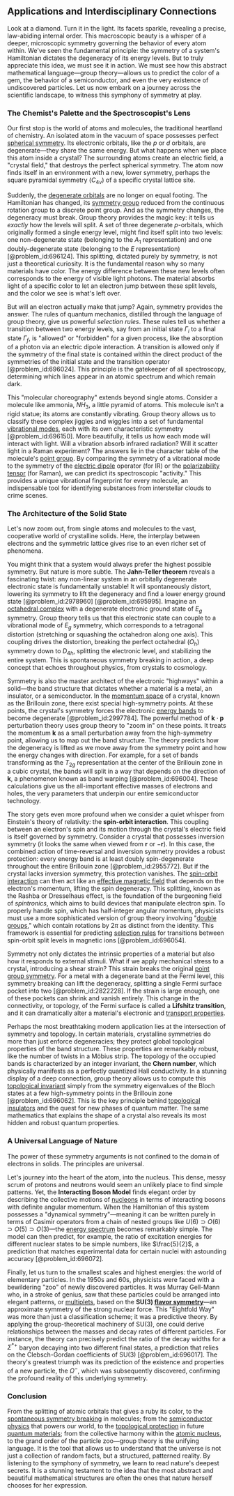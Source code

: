 ## Applications and Interdisciplinary Connections

Look at a diamond. Turn it in the light. Its facets sparkle, revealing a precise, law-abiding internal order. This macroscopic beauty is a whisper of a deeper, microscopic symmetry governing the behavior of every atom within. We've seen the fundamental principle: the symmetry of a system's Hamiltonian dictates the degeneracy of its energy levels. But to truly appreciate this idea, we must see it in action. We must see how this abstract mathematical language—group theory—allows us to predict the color of a gem, the behavior of a semiconductor, and even the very existence of undiscovered particles. Let us now embark on a journey across the scientific landscape, to witness this symphony of symmetry at play.

### The Chemist's Palette and the Spectroscopist's Lens

Our first stop is the world of atoms and molecules, the traditional heartland of chemistry. An isolated atom in the vacuum of space possesses perfect [spherical symmetry](@article_id:272358). Its electronic orbitals, like the $p$ or $d$ orbitals, are degenerate—they share the same energy. But what happens when we place this atom inside a crystal? The surrounding atoms create an electric field, a "crystal field," that destroys the perfect spherical symmetry. The atom now finds itself in an environment with a new, lower symmetry, perhaps the square pyramidal symmetry ($C_{4v}$) of a specific crystal lattice site.

Suddenly, the [degenerate orbitals](@article_id:153829) are no longer on equal footing. The Hamiltonian has changed, its [symmetry group](@article_id:138068) reduced from the continuous rotation group to a discrete point group. And as the symmetry changes, the degeneracy must break. Group theory provides the magic key: it tells us *exactly* how the levels will split. A set of three degenerate $p$-orbitals, which originally formed a single energy level, might find itself split into two levels: one non-degenerate state (belonging to the $A_1$ representation) and one doubly-degenerate state (belonging to the $E$ representation) [@problem_id:696124]. This splitting, dictated purely by symmetry, is not just a theoretical curiosity. It is the fundamental reason why so many materials have color. The energy difference between these new levels often corresponds to the energy of visible light photons. The material absorbs light of a specific color to let an electron jump between these split levels, and the color we see is what's left over.

But will an electron actually make that jump? Again, symmetry provides the answer. The rules of quantum mechanics, distilled through the language of group theory, give us powerful *selection rules*. These rules tell us whether a transition between two energy levels, say from an initial state $\Gamma_i$ to a final state $\Gamma_f$, is "allowed" or "forbidden" for a given process, like the absorption of a photon via an electric dipole interaction. A transition is allowed only if the symmetry of the final state is contained within the direct product of the symmetries of the initial state and the transition operator [@problem_id:696024]. This principle is the gatekeeper of all spectroscopy, determining which lines appear in an atomic spectrum and which remain dark.

This "molecular choreography" extends beyond single atoms. Consider a molecule like ammonia, $NH_3$, a little pyramid of atoms. This molecule isn't a rigid statue; its atoms are constantly vibrating. Group theory allows us to classify these complex jiggles and wiggles into a set of fundamental [vibrational modes](@article_id:137394), each with its own characteristic symmetry [@problem_id:696150]. More beautifully, it tells us how each mode will interact with light. Will a vibration absorb infrared radiation? Will it scatter light in a Raman experiment? The answers lie in the character table of the molecule's [point group](@article_id:144508). By comparing the symmetry of a vibrational mode to the symmetry of the [electric dipole](@article_id:262764) operator (for IR) or the [polarizability tensor](@article_id:191444) (for Raman), we can predict its spectroscopic "activity." This provides a unique vibrational fingerprint for every molecule, an indispensable tool for identifying substances from interstellar clouds to crime scenes.

### The Architecture of the Solid State

Let's now zoom out, from single atoms and molecules to the vast, cooperative world of crystalline solids. Here, the interplay between electrons and the symmetric lattice gives rise to an even richer set of phenomena.

You might think that a system would always prefer the highest possible symmetry. But nature is more subtle. The **Jahn-Teller theorem** reveals a fascinating twist: any non-linear system in an orbitally degenerate electronic state is fundamentally unstable! It will spontaneously distort, lowering its symmetry to lift the degeneracy and find a lower energy ground state [@problem_id:2978960] [@problem_id:695995]. Imagine an [octahedral complex](@article_id:154707) with a degenerate electronic ground state of $E_g$ symmetry. Group theory tells us that this electronic state can couple to a vibrational mode of $E_g$ symmetry, which corresponds to a tetragonal distortion (stretching or squashing the octahedron along one axis). This coupling drives the distortion, breaking the perfect octahedral ($O_h$) symmetry down to $D_{4h}$, splitting the electronic level, and stabilizing the entire system. This is spontaneous symmetry breaking in action, a deep concept that echoes throughout physics, from crystals to cosmology.

Symmetry is also the master architect of the electronic "highways" within a solid—the band structure that dictates whether a material is a metal, an insulator, or a semiconductor. In the [momentum space](@article_id:148442) of a crystal, known as the Brillouin zone, there exist special high-symmetry points. At these points, the crystal's symmetry forces the electronic [energy bands](@article_id:146082) to become degenerate [@problem_id:2997784]. The powerful method of $\mathbf{k}\cdot\mathbf{p}$ perturbation theory uses group theory to "zoom in" on these points. It treats the momentum $\mathbf{k}$ as a small perturbation away from the high-symmetry point, allowing us to map out the band structure. The theory predicts how the degeneracy is lifted as we move away from the symmetry point and how the energy changes with direction. For example, for a set of bands transforming as the $T_{2g}$ representation at the center of the Brillouin zone in a cubic crystal, the bands will split in a way that depends on the direction of $\mathbf{k}$, a phenomenon known as band warping [@problem_id:696004]. These calculations give us the all-important effective masses of electrons and holes, the very parameters that underpin our entire semiconductor technology.

The story gets even more profound when we consider a quiet whisper from Einstein's theory of relativity: the **spin-orbit interaction**. This coupling between an electron's spin and its motion through the crystal's electric field is itself governed by symmetry. Consider a crystal that possesses inversion symmetry (it looks the same when viewed from $\mathbf{r}$ or $-\mathbf{r}$). In this case, the combined action of time-reversal and inversion symmetry provides a robust protection: every energy band is at least doubly spin-degenerate throughout the entire Brillouin zone [@problem_id:2955772]. But if the crystal lacks inversion symmetry, this protection vanishes. The [spin-orbit interaction](@article_id:142987) can then act like an [effective magnetic field](@article_id:139367) that depends on the electron's momentum, lifting the spin degeneracy. This splitting, known as the Rashba or Dresselhaus effect, is the foundation of the burgeoning field of *spintronics*, which aims to build devices that manipulate electron spin. To properly handle spin, which has half-integer angular momentum, physicists must use a more sophisticated version of group theory involving "[double groups](@article_id:186865)," which contain rotations by $2\pi$ as distinct from the identity. This framework is essential for predicting [selection rules](@article_id:140290) for transitions between spin-orbit split levels in magnetic ions [@problem_id:696054].

Symmetry not only dictates the intrinsic properties of a material but also how it responds to external stimuli. What if we apply mechanical stress to a crystal, introducing a shear strain? This strain breaks the original [point group symmetry](@article_id:140736). For a metal with a degenerate band at the Fermi level, this symmetry breaking can lift the degeneracy, splitting a single Fermi surface pocket into two [@problem_id:2822228]. If the strain is large enough, one of these pockets can shrink and vanish entirely. This change in the connectivity, or topology, of the Fermi surface is called a **Lifshitz transition**, and it can dramatically alter a material's electronic and [transport properties](@article_id:202636).

Perhaps the most breathtaking modern application lies at the intersection of symmetry and topology. In certain materials, crystalline symmetries do more than just enforce degeneracies; they protect global topological properties of the band structure. These properties are remarkably robust, like the number of twists in a Möbius strip. The topology of the occupied bands is characterized by an integer invariant, the **Chern number**, which physically manifests as a perfectly quantized Hall conductivity. In a stunning display of a deep connection, group theory allows us to compute this [topological invariant](@article_id:141534) simply from the symmetry eigenvalues of the Bloch states at a few high-symmetry points in the Brillouin zone [@problem_id:696062]. This is the key principle behind [topological insulators](@article_id:137340) and the quest for new phases of quantum matter. The same mathematics that explains the shape of a crystal also reveals its most hidden and robust quantum properties.

### A Universal Language of Nature

The power of these symmetry arguments is not confined to the domain of electrons in solids. The principles are universal.

Let's journey into the heart of the atom, into the nucleus. This dense, messy scrum of protons and neutrons would seem an unlikely place to find simple patterns. Yet, the **Interacting Boson Model** finds elegant order by describing the collective motions of [nucleons](@article_id:180374) in terms of interacting bosons with definite angular momentum. When the Hamiltonian of this system possesses a "dynamical symmetry"—meaning it can be written purely in terms of Casimir operators from a chain of nested groups like $U(6) \supset O(6) \supset O(5) \supset O(3)$—the [energy spectrum](@article_id:181286) becomes remarkably simple. The model can then predict, for example, the ratio of excitation energies for different nuclear states to be simple numbers, like $\frac{5}{2}$, a prediction that matches experimental data for certain nuclei with astounding accuracy [@problem_id:696072].

Finally, let us turn to the smallest scales and highest energies: the world of elementary particles. In the 1950s and 60s, physicists were faced with a bewildering "zoo" of newly discovered particles. It was Murray Gell-Mann who, in a stroke of genius, saw that these particles could be arranged into elegant patterns, or [multiplets](@article_id:195336), based on the **SU(3) [flavor symmetry](@article_id:152357)**—an approximate symmetry of the strong nuclear force. This "Eightfold Way" was more than just a classification scheme; it was a predictive theory. By applying the group-theoretical machinery of SU(3), one could derive relationships between the masses and decay rates of different particles. For instance, the theory can precisely predict the ratio of the decay widths for a $\Sigma^{*+}$ baryon decaying into two different final states, a prediction that relies on the Clebsch-Gordan coefficients of SU(3) [@problem_id:696017]. The theory's greatest triumph was its prediction of the existence and properties of a new particle, the $\Omega^{-}$, which was subsequently discovered, confirming the profound reality of this underlying symmetry.

### Conclusion

From the splitting of atomic orbitals that gives a ruby its color, to the [spontaneous symmetry breaking](@article_id:140470) in molecules; from the [semiconductor physics](@article_id:139100) that powers our world, to the [topological protection](@article_id:144894) in future [quantum materials](@article_id:136247); from the collective harmony within the [atomic nucleus](@article_id:167408), to the grand order of the particle zoo—group theory is the unifying language. It is the tool that allows us to understand that the universe is not just a collection of random facts, but a structured, patterned reality. By listening to the symphony of symmetry, we learn to read nature's deepest secrets. It is a stunning testament to the idea that the most abstract and beautiful mathematical structures are often the ones that nature herself chooses for her expression.